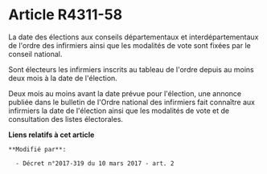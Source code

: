 # Article R4311-58

La date des élections aux conseils départementaux et interdépartementaux de l'ordre des infirmiers ainsi que les modalités de
vote sont fixées par le conseil national.

Sont électeurs les infirmiers inscrits au tableau de l'ordre depuis au moins deux mois à la date de l'élection.

Deux  mois au moins avant la date prévue pour l'élection, une annonce publiée  dans le bulletin de l'Ordre national des
infirmiers fait connaître aux  infirmiers la date de l'élection ainsi que les modalités de vote et de  consultation des
listes électorales.

**Liens relatifs à cet article**

	**Modifié par**:

	  - Décret n°2017-319 du 10 mars 2017 - art. 2
